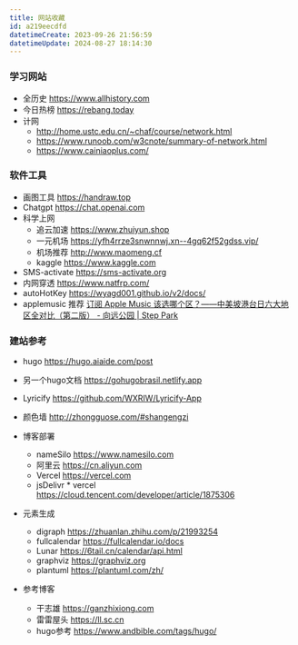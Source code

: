 ```yaml
---
title: 网站收藏
id: a219eecdfd
datetimeCreate: 2023-09-26 21:56:59
datetimeUpdate: 2024-08-27 18:14:30
---
```

### 学习网站
- 全历史 https://www.allhistory.com
- 今日热榜 https://rebang.today
- 计网
	- http://home.ustc.edu.cn/~chaf/course/network.html
	- https://www.runoob.com/w3cnote/summary-of-network.html
	- https://www.cainiaoplus.com/

### 软件工具
- 画图工具 https://handraw.top
- Chatgpt https://chat.openai.com
- 科学上网
	- 追云加速 https://www.zhuiyun.shop
	- 一元机场 https://yfh4rrze3snwnnwj.xn--4gq62f52gdss.vip/
	- 机场推荐 http://www.maomeng.cf
	- kaggle https://www.kaggle.com
- SMS-activate https://sms-activate.org
- 内网穿透 https://www.natfrp.com/
- autoHotKey  https://wyagd001.github.io/v2/docs/
- applemusic 推荐 [订阅 Apple Music 该选哪个区？——中美坡港台日六大地区全对比（第二版） - 向远公园 | Step Park](https://steppark.net/16357088669226.html)
### 建站参考

- hugo https://hugo.aiaide.com/post
- 另一个hugo文档 https://gohugobrasil.netlify.app
- Lyricify https://github.com/WXRIW/Lyricify-App
- 颜色墙 http://zhongguose.com/#shangengzi

- 博客部署
	- nameSilo https://www.namesilo.com
	- 阿里云 https://cn.aliyun.com
	- Vercel https://vercel.com
	- jsDelivr * vercel https://cloud.tencent.com/developer/article/1875306
- 元素生成
	- digraph https://zhuanlan.zhihu.com/p/21993254
	- fullcalendar https://fullcalendar.io/docs
	- Lunar https://6tail.cn/calendar/api.html
	- graphviz https://graphviz.org
	- plantuml https://plantuml.com/zh/
- 参考博客
	- 干志雄 https://ganzhixiong.com
	- 雷雷屋头 https://ll.sc.cn 
	- hugo参考 https://www.andbible.com/tags/hugo/
